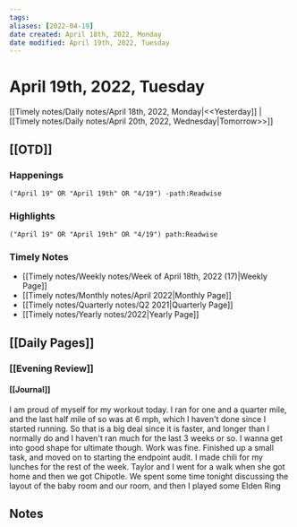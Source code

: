 ```yaml
---
tags:
aliases: [2022-04-19]
date created: April 18th, 2022, Monday
date modified: April 19th, 2022, Tuesday
---
```


# April 19th, 2022, Tuesday

[[Timely notes/Daily notes/April 18th, 2022, Monday|<<Yesterday]] | [[Timely notes/Daily notes/April 20th, 2022, Wednesday|Tomorrow>>]]

## [[OTD]]

### Happenings

```query
("April 19" OR "April 19th" OR "4/19") -path:Readwise
```

### Highlights

```query
("April 19" OR "April 19th" OR "4/19") path:Readwise
```

### Timely Notes

- [[Timely notes/Weekly notes/Week of April 18th, 2022 (17)|Weekly Page]]
- [[Timely notes/Monthly notes/April 2022|Monthly Page]]
- [[Timely notes/Quarterly notes/Q2 2021|Quarterly Page]]
- [[Timely notes/Yearly notes/2022|Yearly Page]]

## [[Daily Pages]]

### [[Evening Review]]

#### [[Journal]]

I am proud of myself for my workout today. I ran for one and a quarter mile, and the last half mile of so was at 6 mph, which I haven't done since I started running. So that is a big deal since it is faster, and longer than I normally do and I haven't ran much for the last 3 weeks or so. I wanna get into good shape for ultimate though. Work was fine. Finished up a small task, and moved on to starting the endpoint audit. I made chili for my lunches for the rest of the week. Taylor and I went for a walk when she got home and then we got Chipotle. We spent some time tonight discussing the layout of the baby room and our room, and then I played some Elden Ring

## Notes
